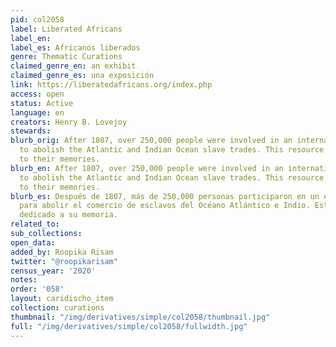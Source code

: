 ```yaml
---
pid: col2058
label: Liberated Africans
label_en:
label_es: Africanos liberados
genre: Thematic Curations
claimed_genre_en: an exhibit
claimed_genre_es: una exposición
link: https://liberatedafricans.org/index.php
access: open
status: Active
language: en
creators: Henry B. Lovejoy
stewards: 
blurb_orig: After 1807, over 250,000 people were involved in an international effort
  to abolish the Atlantic and Indian Ocean slave trades. This resource is dedicated
  to their memories.
blurb_en: After 1807, over 250,000 people were involved in an international effort
  to abolish the Atlantic and Indian Ocean slave trades. This resource is dedicated
  to their memories.
blurb_es: Después de 1807, más de 250,000 personas participaron en un esfuerzo internacional
  para abolir el comercio de esclavos del Océano Atlántico e Indio. Este recurso está
  dedicado a su memoria.
related_to:
sub_collections:
open_data:
added_by: Roopika Risam
twitter: "@roopikarisam"
census_year: '2020'
notes:
order: '058'
layout: caridischo_item
collection: curations
thumbnail: "/img/derivatives/simple/col2058/thumbnail.jpg"
full: "/img/derivatives/simple/col2058/fullwidth.jpg"
---
```


